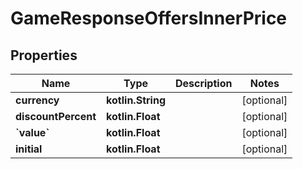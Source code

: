 
# GameResponseOffersInnerPrice

## Properties
| Name | Type | Description | Notes |
| ------------ | ------------- | ------------- | ------------- |
| **currency** | **kotlin.String** |  |  [optional] |
| **discountPercent** | **kotlin.Float** |  |  [optional] |
| **&#x60;value&#x60;** | **kotlin.Float** |  |  [optional] |
| **initial** | **kotlin.Float** |  |  [optional] |



